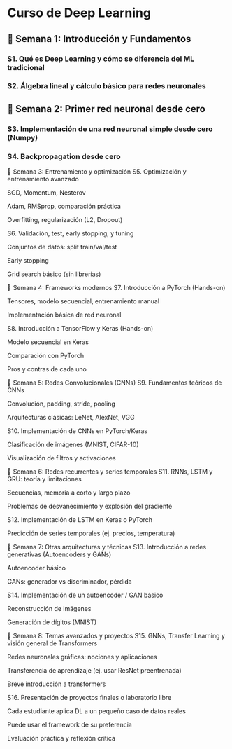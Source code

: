# Curso de Deep Learning

## 📅 Semana 1: Introducción y Fundamentos
### S1. Qué es Deep Learning y cómo se diferencia del ML tradicional
### S2. Álgebra lineal y cálculo básico para redes neuronales

## 📅 Semana 2: Primer red neuronal desde cero
### S3. Implementación de una red neuronal simple desde cero (Numpy)
### S4. Backpropagation desde cero

📅 Semana 3: Entrenamiento y optimización
S5. Optimización y entrenamiento avanzado

SGD, Momentum, Nesterov

Adam, RMSprop, comparación práctica

Overfitting, regularización (L2, Dropout)

S6. Validación, test, early stopping, y tuning

Conjuntos de datos: split train/val/test

Early stopping

Grid search básico (sin librerías)

📅 Semana 4: Frameworks modernos
S7. Introducción a PyTorch (Hands-on)

Tensores, modelo secuencial, entrenamiento manual

Implementación básica de red neuronal

S8. Introducción a TensorFlow y Keras (Hands-on)

Modelo secuencial en Keras

Comparación con PyTorch

Pros y contras de cada uno

📅 Semana 5: Redes Convolucionales (CNNs)
S9. Fundamentos teóricos de CNNs

Convolución, padding, stride, pooling

Arquitecturas clásicas: LeNet, AlexNet, VGG

S10. Implementación de CNNs en PyTorch/Keras

Clasificación de imágenes (MNIST, CIFAR-10)

Visualización de filtros y activaciones

📅 Semana 6: Redes recurrentes y series temporales
S11. RNNs, LSTM y GRU: teoría y limitaciones

Secuencias, memoria a corto y largo plazo

Problemas de desvanecimiento y explosión del gradiente

S12. Implementación de LSTM en Keras o PyTorch

Predicción de series temporales (ej. precios, temperatura)

📅 Semana 7: Otras arquitecturas y técnicas
S13. Introducción a redes generativas (Autoencoders y GANs)

Autoencoder básico

GANs: generador vs discriminador, pérdida

S14. Implementación de un autoencoder / GAN básico

Reconstrucción de imágenes

Generación de dígitos (MNIST)

📅 Semana 8: Temas avanzados y proyectos
S15. GNNs, Transfer Learning y visión general de Transformers

Redes neuronales gráficas: nociones y aplicaciones

Transferencia de aprendizaje (ej. usar ResNet preentrenada)

Breve introducción a transformers

S16. Presentación de proyectos finales o laboratorio libre

Cada estudiante aplica DL a un pequeño caso de datos reales

Puede usar el framework de su preferencia

Evaluación práctica y reflexión crítica


